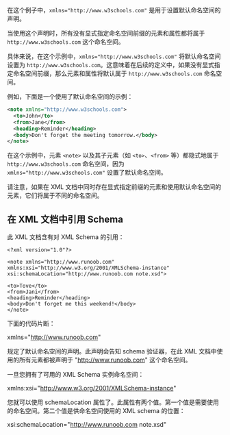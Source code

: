 在这个例子中，`xmlns="http://www.w3schools.com"` 是用于设置默认命名空间的声明。

当使用这个声明时，所有没有显式指定命名空间前缀的元素和属性都将属于 `http://www.w3schools.com` 这个命名空间。

具体来说，在这个示例中，`xmlns="http://www.w3schools.com"` 将默认命名空间设置为 `http://www.w3schools.com`。这意味着在后续的定义中，如果没有显式指定命名空间前缀，那么元素和属性将默认属于 `http://www.w3schools.com` 命名空间。

例如，下面是一个使用了默认命名空间的示例：

```xml
<note xmlns="http://www.w3schools.com">
  <to>John</to>
  <from>Jane</from>
  <heading>Reminder</heading>
  <body>Don't forget the meeting tomorrow.</body>
</note>
```

在这个示例中，元素 `<note>` 以及其子元素（如 `<to>`、`<from>` 等）都隐式地属于 `http://www.w3schools.com` 命名空间，因为 `xmlns="http://www.w3schools.com"` 设置了默认命名空间。

请注意，如果在 XML 文档中同时存在显式指定前缀的元素和使用默认命名空间的元素，它们将属于不同的命名空间。





## 在 XML 文档中引用 Schema

此 XML 文档含有对 XML Schema 的引用：

```
<?xml version="1.0"?>

<note xmlns="http://www.runoob.com"
xmlns:xsi="http://www.w3.org/2001/XMLSchema-instance"
xsi:schemaLocation="http://www.runoob.com note.xsd">

<to>Tove</to>
<from>Jani</from>
<heading>Reminder</heading>
<body>Don't forget me this weekend!</body>
</note>
```

下面的代码片断：

xmlns="http://www.runoob.com"

规定了默认命名空间的声明。此声明会告知 schema 验证器，在此 XML 文档中使用的所有元素都被声明于 "http://www.runoob.com" 这个命名空间。

一旦您拥有了可用的 XML Schema 实例命名空间：

xmlns:xsi="http://www.w3.org/2001/XMLSchema-instance"

您就可以使用 schemaLocation 属性了。此属性有两个值。第一个值是需要使用的命名空间。第二个值是供命名空间使用的 XML schema 的位置：

xsi:schemaLocation="http://www.runoob.com note.xsd"